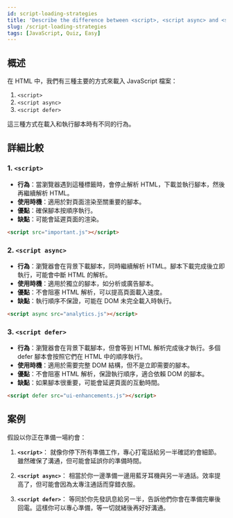 ```yaml
---
id: script-loading-strategies
title: 'Describe the difference between <script>, <script async> and <script defer>'
slug: /script-loading-strategies
tags: [JavaScript, Quiz, Easy]
---
```


## 概述

在 HTML 中，我們有三種主要的方式來載入 JavaScript 檔案：

1. `<script>`
2. `<script async>`
3. `<script defer>`

這三種方式在載入和執行腳本時有不同的行為。

## 詳細比較

### 1. `<script>`

- **行為**：當瀏覽器遇到這種標籤時，會停止解析 HTML，下載並執行腳本，然後再繼續解析 HTML。
- **使用時機**：適用於對頁面渲染至關重要的腳本。
- **優點**：確保腳本按順序執行。
- **缺點**：可能會延遲頁面的渲染。

```html
<script src="important.js"></script>
```

### 2. `<script async>`

- **行為**：瀏覽器會在背景下載腳本，同時繼續解析 HTML。腳本下載完成後立即執行，可能會中斷 HTML 的解析。
- **使用時機**：適用於獨立的腳本，如分析或廣告腳本。
- **優點**：不會阻塞 HTML 解析，可以提高頁面載入速度。
- **缺點**：執行順序不保證，可能在 DOM 未完全載入時執行。

```html
<script async src="analytics.js"></script>
```

### 3. `<script defer>`

- **行為**：瀏覽器會在背景下載腳本，但會等到 HTML 解析完成後才執行。多個 defer 腳本會按照它們在 HTML 中的順序執行。
- **使用時機**：適用於需要完整 DOM 結構，但不是立即需要的腳本。
- **優點**：不會阻塞 HTML 解析，保證執行順序，適合依賴 DOM 的腳本。
- **缺點**：如果腳本很重要，可能會延遲頁面的互動時間。

```html
<script defer src="ui-enhancements.js"></script>
```

## 案例

假設以你正在準備一場約會：

1. **`<script>`**：
   就像你停下所有準備工作，專心打電話給另一半確認約會細節。雖然確保了溝通，但可能會延誤你的準備時間。

2. **`<script async>`**：
   相當於你一邊準備一邊用藍牙耳機與另一半通話。效率提高了，但可能會因為太專注通話而穿錯衣服。

3. **`<script defer>`**：
   等同於你先發訊息給另一半，告訴他們你會在準備完畢後回電。這樣你可以專心準備，等一切就緒後再好好溝通。
